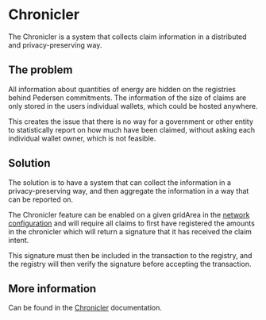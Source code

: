# Chronicler

The Chronicler is a system that collects claim information in a distributed and privacy-preserving way.

## The problem

All information about quantities of energy are hidden on the registries behind Pedersen commitments.
The information of the size of claims are only stored in the users individual wallets, which could be hosted anywhere.

This creates the issue that there is no way for a government or other entity to statistically report on how much have been claimed, without asking each individual wallet owner, which is not feasible.

## Solution

The solution is to have a system that can collect the information in a privacy-preserving way, and then aggregate the information in a way that can be reported on.

The Chronicler feature can be enabled on a given gridArea in the [network configuration](./network.md#network-configuration) and will require all claims to first have registered the amounts in the chronicler which will return a signature that it has received the claim intent.

This signature must then be included in the transaction to the registry, and the registry will then verify the signature before accepting the transaction.

## More information

Can be found in the [Chronicler](../chronicler/index.md) documentation.
